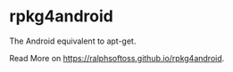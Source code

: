 # rpkg4android
The Android equivalent to apt-get.

Read More on https://ralphsoftoss.github.io/rpkg4android.
